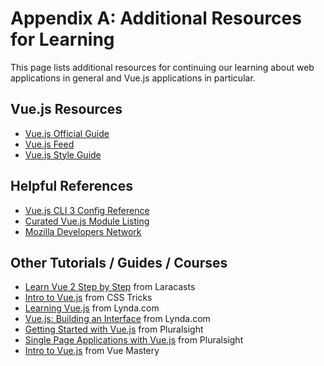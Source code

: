 # Appendix A: Additional Resources for Learning

This page lists additional resources for continuing our learning about web applications in general and Vue.js applications in particular.

## Vue.js Resources

* [Vue.js Official Guide](https://vuejs.org/v2/guide/)
* [Vue.js Feed](https://vuejsfeed.com/)
* [Vue.js Style Guide](https://vuejs.org/v2/style-guide/)

## Helpful References

* [Vue.js CLI 3 Config Reference](https://cli.vuejs.org/guide/)
* [Curated Vue.js Module Listing](https://curated.vuejs.org)
* [Mozilla Developers Network](https://developer.mozilla.org)

## Other Tutorials / Guides / Courses

* [Learn Vue 2 Step by Step](https://laracasts.com/series/learn-vue-2-step-by-step) from Laracasts
* [Intro to Vue.js](https://css-tricks.com/intro-to-vue-1-rendering-directives-events/) from CSS Tricks
* [Learning Vue.js](https://www.lynda.com/JavaScript-tutorials/Learning-Vue-js/562924-2.html) from Lynda.com
* [Vue.js: Building an Interface](https://www.lynda.com/JavaScript-tutorials/Vue-js-Building-Interface/609025-2.html) from Lynda.com
* [Getting Started with Vue.js](https://www.pluralsight.com/courses/vuejs-getting-started) from Pluralsight
* [Single Page Applications with Vue.js](https://www.pluralsight.com/courses/vue-js-single-page-applications) from Pluralsight
* [Intro to Vue.js](https://www.vuemastery.com/) from Vue Mastery



